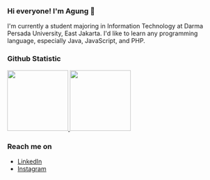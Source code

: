 ### Hi everyone! I'm Agung 👋

I'm currently a student majoring in Information Technology at Darma Persada University, East Jakarta. I'd like to learn any programming language, especially Java, JavaScript, and PHP. 


### Github Statistic
<p align="left">
<a href="https://github.com/insomniagung">
  <img height="140em" src="https://github-readme-stats-eight-theta.vercel.app/api?username=insomniagung&show_icons=true&theme=algolia&include_all_commits=true&count_private=true"/>
  <img height="140em" src="https://github-readme-stats-eight-theta.vercel.app/api/top-langs/?username=insomniagung&layout=compact&langs_count=8&theme=algolia"/>
</a>
</p>

### Reach me on
- <a href="https://linkedin.com/in/insomniagung/">LinkedIn</a>
- <a href="https://instagram.com/insomniagung">Instagram</a>
